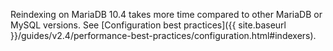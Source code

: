 Reindexing on MariaDB 10.4 takes more time compared to other MariaDB or MySQL versions. See [Configuration best practices]({{ site.baseurl }}/guides/v2.4/performance-best-practices/configuration.html#indexers).
